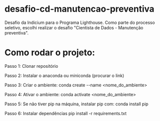 # desafio-cd-manutencao-preventiva
Desafio da Indicium para o Programa Lighthouse. Como parte do processo seletivo, escolhi realizar o desafio "Cientista de Dados - Manutenção preventiva".




# Como rodar o projeto:

Passo 1: Clonar repositório

Passo 2: Instalar o anaconda ou miniconda (procurar o link)

Passo 3: Criar o ambiente: conda create --name <nome_do_ambiente>

Passo 4: Ativar o ambiente: conda activate <nome_do_ambiente>

Passo 5: Se não tiver pip na máquina, instalar pip com: conda install pip

Passo 6: Instalar dependências pip install -r requirements.txt

